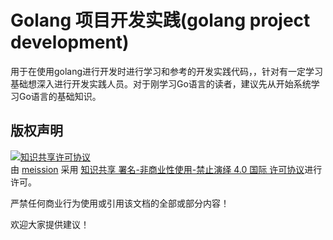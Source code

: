
# Golang 项目开发实践(golang project development)

用于在使用golang进行开发时进行学习和参考的开发实践代码，，针对有一定学习基础想深入进行开发实践人员。对于刚学习Go语言的读者，建议先从开始系统学习Go语言的基础知识。




## 版权声明


<a rel="license" href="http://creativecommons.org/licenses/by-nc-nd/4.0/"><img alt="知识共享许可协议" style="border-width:0" src="https://i.creativecommons.org/l/by-nc-nd/4.0/88x31.png" /></a><br /> 由 <a xmlns:cc="http://creativecommons.org/ns#" href="https://github.com/meission/golang-project-development" property="cc:attributionName" rel="cc:attributionURL">meission</a> 采用 <a rel="license" href="http://creativecommons.org/licenses/by-nc-nd/4.0/">知识共享 署名-非商业性使用-禁止演绎 4.0 国际 许可协议</a>进行许可。

严禁任何商业行为使用或引用该文档的全部或部分内容！

欢迎大家提供建议！

